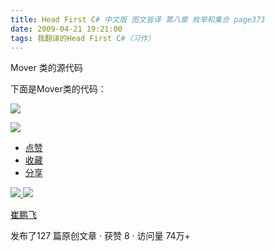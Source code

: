 ```yaml
---
title: Head First C# 中文版 图文皆译 第八章 枚举和集合 page373
date: 2009-04-21 19:21:00
tags: 我翻译的Head First C#（习作）
---
```

Mover  类的源代码

  

下面是Mover类的代码：

  

![](https://p-blog.csdn.net/images/p_blog_csdn_net/cuipengfei1/EntryImages/20090421/2009-04-21_19-05-46.jpg)

![](https://p-blog.csdn.net/images/p_blog_csdn_net/cuipengfei1/EntryImages/20090421/2009-04-21_19-14-23.jpg)

  * [ 点赞  ](javascript:;)
  * [ 收藏  ](javascript:;)
  * [ 分享 ](javascript:;)

[ ![](https://profile.csdnimg.cn/5/2/5/3_cuipengfei1)
![](https://g.csdnimg.cn/static/user-reg-year/1x/11.png)
](https://blog.csdn.net/cuipengfei1)

[ 崔鹏飞 ](https://blog.csdn.net/cuipengfei1)

发布了127 篇原创文章  ·  获赞 8  ·  访问量 74万+

